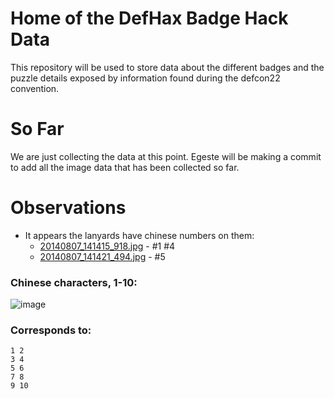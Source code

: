 # Home of the DefHax Badge Hack Data

This repository will be used to store data about the different badges and the
puzzle details exposed by information found during the defcon22 convention.

# So Far

We are just collecting the data at this point. Egeste will be making a commit to
add all the image data that has been collected so far.

# Observations

* It appears the lanyards have chinese numbers on them:
	* [20140807_141415_918.jpg](https://github.com/defhax/defcon22-badge/blob/master/data/badge%20pictures/20140807_141415_918.jpg) - #1 #4 
	* [20140807_141421_494.jpg](https://github.com/defhax/defcon22-badge/blob/master/data/badge%20pictures/20140807_141440_271.jpg) - #5

### Chinese characters, 1-10:	
	
![image](http://www.trinity.edu/sfield/chin1501/2-0a.gif)

### Corresponds to:

```
1 2
3 4
5 6
7 8
9 10
```
